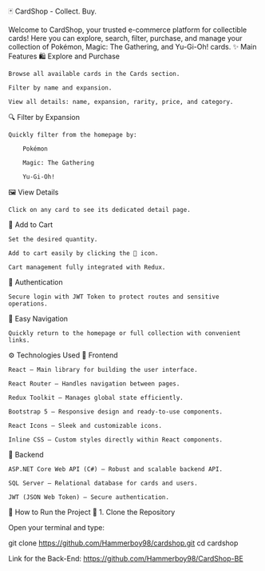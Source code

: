 🃏 CardShop - Collect. Buy.

Welcome to CardShop, your trusted e-commerce platform for collectible cards!
Here you can explore, search, filter, purchase, and manage your collection of Pokémon, Magic: The Gathering, and Yu-Gi-Oh! cards.
✨ Main Features
🛍️ Explore and Purchase

    Browse all available cards in the Cards section.

    Filter by name and expansion.

    View all details: name, expansion, rarity, price, and category.

🔍 Filter by Expansion

    Quickly filter from the homepage by:

        Pokémon

        Magic: The Gathering

        Yu-Gi-Oh!

🖼️ View Details

    Click on any card to see its dedicated detail page.

🛒 Add to Cart

    Set the desired quantity.

    Add to cart easily by clicking the 🛒 icon.

    Cart management fully integrated with Redux.

🔐 Authentication

    Secure login with JWT Token to protect routes and sensitive operations.

🔄 Easy Navigation

    Quickly return to the homepage or full collection with convenient links.

⚙️ Technologies Used
🧠 Frontend

    React – Main library for building the user interface.

    React Router – Handles navigation between pages.

    Redux Toolkit – Manages global state efficiently.

    Bootstrap 5 – Responsive design and ready-to-use components.

    React Icons – Sleek and customizable icons.

    Inline CSS – Custom styles directly within React components.

💾 Backend

    ASP.NET Core Web API (C#) – Robust and scalable backend API.

    SQL Server – Relational database for cards and users.

    JWT (JSON Web Token) – Secure authentication.

🚀 How to Run the Project
🧬 1. Clone the Repository

Open your terminal and type:

git clone https://github.com/Hammerboy98/cardshop.git
cd cardshop

Link for the Back-End: https://github.com/Hammerboy98/CardShop-BE
